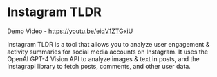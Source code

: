 # Instagram TLDR

Demo Video - https://youtu.be/eiqV1ZTGxiU

Instagram TLDR is a tool that allows you to analyze user engagement & activity summaries for social media accounts on Instagram. It uses the OpenAI GPT-4 Vision API to analyze images & text in posts, and the Instagrapi library to fetch posts, comments, and other user data.
